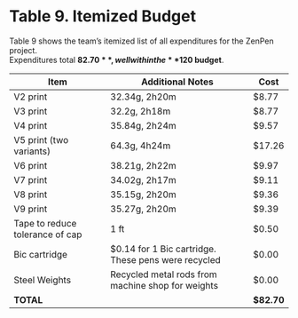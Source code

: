 # Table 9. Itemized Budget

Table 9 shows the team’s itemized list of all expenditures for the ZenPen project.  
Expenditures total **$82.70**, well within the **$120 budget**.

| Item                           | Additional Notes                                           | Cost   |
|--------------------------------|------------------------------------------------------------|--------|
| V2 print                       | 32.34g, 2h20m                                              | $8.77  |
| V3 print                       | 32.2g, 2h18m                                               | $8.77  |
| V4 print                       | 35.84g, 2h24m                                              | $9.57  |
| V5 print (two variants)        | 64.3g, 4h24m                                               | $17.26 |
| V6 print                       | 38.21g, 2h22m                                              | $9.97  |
| V7 print                       | 34.02g, 2h17m                                              | $9.11  |
| V8 print                       | 35.15g, 2h20m                                              | $9.36  |
| V9 print                       | 35.27g, 2h20m                                              | $9.39  |
| Tape to reduce tolerance of cap| 1 ft                                                       | $0.50  |
| Bic cartridge                  | $0.14 for 1 Bic cartridge. These pens were recycled        | $0.00  |
| Steel Weights                  | Recycled metal rods from machine shop for weights          | $0.00  |
| **TOTAL**                      |                                                            | **$82.70** |
